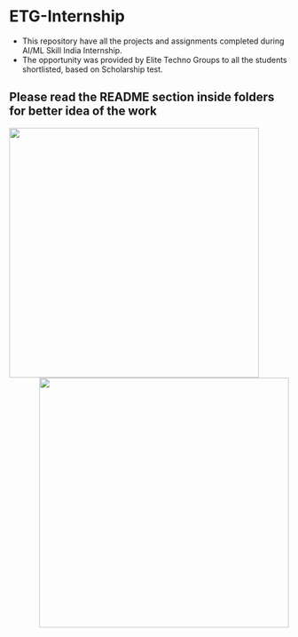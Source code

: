 # ETG-Internship
* This repository have all the projects and assignments completed during AI/ML Skill India Internship.
* The opportunity was provided by Elite Techno Groups to all the students shortlisted, based on Scholarship test.

## Please read the **README** section inside folders for better idea of the work 
<img src="https://user-images.githubusercontent.com/90149289/133270193-99d5475e-9736-4c1a-ab15-fc9385f81aea.png" width = 450> <img align = 'right' src="https://user-images.githubusercontent.com/90149289/133271870-fa6f7d41-02c0-49b1-baff-cd6295851518.png" width = 450>




